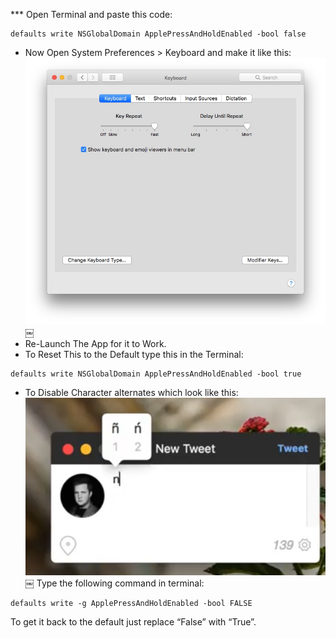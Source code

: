 *** Open Terminal and paste this code: 
```plaintext
defaults write NSGlobalDomain ApplePressAndHoldEnabled -bool false
```
* Now Open System Preferences > Keyboard and make it like this: 
![image](EBB108CE-F6AE-4716-A225-A4C6B74B5FE4.jpg)￼
* Re-Launch The App for it to Work. 
* To Reset This to the Default type this in the Terminal: 
```plaintext
defaults write NSGlobalDomain ApplePressAndHoldEnabled -bool true
```
* To Disable Character alternates which look like this: 
![image](F0C21729-2690-4361-99A4-B7D2B257ED18.jpg)￼
Type the following command in terminal: 
```plaintext
defaults write -g ApplePressAndHoldEnabled -bool FALSE
```
To get it back to the default just replace “False” with “True”. 





